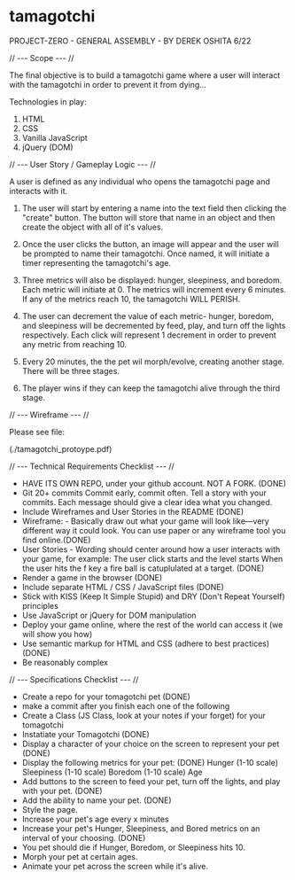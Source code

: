 # tamagotchi
PROJECT-ZERO - GENERAL ASSEMBLY - BY DEREK OSHITA 6/22


// --- Scope --- // 

The final objective is to build a tamagotchi game where a user will interact with the tamagotchi in order to prevent it from dying...

Technologies in play: 
1. HTML
2. CSS
3. Vanilla JavaScript 
4. jQuery (DOM)


// --- User Story / Gameplay Logic --- // 

A user is defined as any individual who opens the tamagotchi page and interacts with it. 

1. The user will start by entering a name into the text field then clicking the "create" button. The button will store that name in an object and then create the object with all of it's values. 

2. Once the user clicks the button, an image will appear and the user will be prompted to name their tamagotchi. Once named, it will initiate a timer representing the tamagotchi's age. 

3. Three metrics will also be displayed: hunger, sleepiness, and boredom. Each metric will initiate at 0. The metrics will increment every 6 minutes. If any of the metrics reach 10, the tamagotchi WILL PERISH. 

4. The user can decrement the value of each metric- hunger, boredom, and sleepiness will be decremented by feed, play, and turn off the lights respectively. Each click will represent 1 decrement in order to prevent any metric from reaching 10. 

5. Every 20 minutes, the the pet wil morph/evolve, creating another stage. There will be three stages. 

6. The player wins if they can keep the tamagotchi alive through the third stage. 


// --- Wireframe --- // 

Please see file:

(./tamagotchi_protoype.pdf)


// --- Technical Requirements Checklist --- // 

- HAVE ITS OWN REPO, under your github account. NOT A FORK. (DONE)
- Git 20+ commits Commit early, commit often. Tell a story with your commits. Each message should give a clear idea what you changed.
- Include Wireframes and User Stories in the README (DONE)
- Wireframe: - Basically draw out what your game will look like—very different way it could look. You can use paper or any wireframe tool you find online.(DONE)
- User Stories - Wording should center around how a user interacts with your game, for example:
The user click starts and the level starts
When the user hits the f key a fire ball is catuplulated at a target. (DONE)
- Render a game in the browser (DONE)
- Include separate HTML / CSS / JavaScript files (DONE)
- Stick with KISS (Keep It Simple Stupid) and DRY (Don't Repeat Yourself) principles
- Use JavaScript or jQuery for DOM manipulation
- Deploy your game online, where the rest of the world can access it (we will show you how)
- Use semantic markup for HTML and CSS (adhere to best practices) (DONE)
- Be reasonably complex


// --- Specifications Checklist --- // 

- Create a repo for your tomagotchi pet (DONE)
- make a commit after you finish each one of the following
- Create a Class (JS Class, look at your notes if your forget) for your tomagotchi
- Instatiate your Tomagotchi (DONE)
- Display a character of your choice on the screen to represent your pet (DONE)
- Display the following metrics for your pet: (DONE)
Hunger (1-10 scale)
Sleepiness (1-10 scale)
Boredom (1-10 scale)
Age
- Add buttons to the screen to feed your pet, turn off the lights, and play with your pet. (DONE)
- Add the ability to name your pet. (DONE)
- Style the page.
- Increase your pet's age every x minutes
- Increase your pet's Hunger, Sleepiness, and Bored metrics on an interval of your choosing. (DONE)
- You pet should die if Hunger, Boredom, or Sleepiness hits 10.
- Morph your pet at certain ages.
- Animate your pet across the screen while it's alive.




